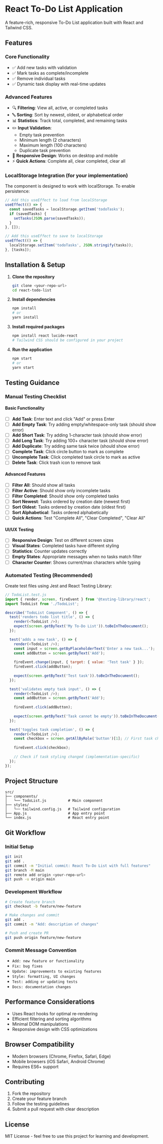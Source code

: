# React To-Do List Application

A feature-rich, responsive To-Do List application built with React and Tailwind CSS.

## Features

### Core Functionality
- ✅ Add new tasks with validation
- ✅ Mark tasks as complete/incomplete
- ✅ Remove individual tasks
- ✅ Dynamic task display with real-time updates

### Advanced Features
- 🔍 **Filtering**: View all, active, or completed tasks
- 🔤 **Sorting**: Sort by newest, oldest, or alphabetical order
- 📊 **Statistics**: Track total, completed, and remaining tasks
- ✏️ **Input Validation**: 
  - Empty task prevention
  - Minimum length (2 characters)
  - Maximum length (100 characters)
  - Duplicate task prevention
- 🎨 **Responsive Design**: Works on desktop and mobile
- ⚡ **Quick Actions**: Complete all, clear completed, clear all

### LocalStorage Integration (for your implementation)
The component is designed to work with localStorage. To enable persistence:

```javascript
// Add this useEffect to load from localStorage
useEffect(() => {
  const savedTasks = localStorage.getItem('todoTasks');
  if (savedTasks) {
    setTasks(JSON.parse(savedTasks));
  }
}, []);

// Add this useEffect to save to localStorage
useEffect(() => {
  localStorage.setItem('todoTasks', JSON.stringify(tasks));
}, [tasks]);
```

## Installation & Setup

1. **Clone the repository**
   ```bash
   git clone <your-repo-url>
   cd react-todo-list
   ```

2. **Install dependencies**
   ```bash
   npm install
   # or
   yarn install
   ```

3. **Install required packages**
   ```bash
   npm install react lucide-react
   # Tailwind CSS should be configured in your project
   ```

4. **Run the application**
   ```bash
   npm start
   # or
   yarn start
   ```

## Testing Guidance

### Manual Testing Checklist

#### Basic Functionality
- [ ] **Add Task**: Enter text and click "Add" or press Enter
- [ ] **Add Empty Task**: Try adding empty/whitespace-only task (should show error)
- [ ] **Add Short Task**: Try adding 1-character task (should show error)
- [ ] **Add Long Task**: Try adding 100+ character task (should show error)
- [ ] **Add Duplicate**: Try adding same task twice (should show error)
- [ ] **Complete Task**: Click circle button to mark as complete
- [ ] **Uncomplete Task**: Click completed task circle to mark as active
- [ ] **Delete Task**: Click trash icon to remove task

#### Advanced Features
- [ ] **Filter All**: Should show all tasks
- [ ] **Filter Active**: Should show only incomplete tasks
- [ ] **Filter Completed**: Should show only completed tasks
- [ ] **Sort Newest**: Tasks ordered by creation date (newest first)
- [ ] **Sort Oldest**: Tasks ordered by creation date (oldest first)
- [ ] **Sort Alphabetical**: Tasks ordered alphabetically
- [ ] **Quick Actions**: Test "Complete All", "Clear Completed", "Clear All"

#### UI/UX Testing
- [ ] **Responsive Design**: Test on different screen sizes
- [ ] **Visual States**: Completed tasks have different styling
- [ ] **Statistics**: Counter updates correctly
- [ ] **Empty States**: Appropriate messages when no tasks match filter
- [ ] **Character Counter**: Shows current/max characters while typing

### Automated Testing (Recommended)

Create test files using Jest and React Testing Library:

```javascript
// TodoList.test.js
import { render, screen, fireEvent } from '@testing-library/react';
import TodoList from './TodoList';

describe('TodoList Component', () => {
  test('renders todo list title', () => {
    render(<TodoList />);
    expect(screen.getByText('My To-Do List')).toBeInTheDocument();
  });

  test('adds a new task', () => {
    render(<TodoList />);
    const input = screen.getByPlaceholderText('Enter a new task...');
    const addButton = screen.getByText('Add');
    
    fireEvent.change(input, { target: { value: 'Test task' } });
    fireEvent.click(addButton);
    
    expect(screen.getByText('Test task')).toBeInTheDocument();
  });

  test('validates empty task input', () => {
    render(<TodoList />);
    const addButton = screen.getByText('Add');
    
    fireEvent.click(addButton);
    
    expect(screen.getByText('Task cannot be empty')).toBeInTheDocument();
  });

  test('toggles task completion', () => {
    render(<TodoList />);
    const checkbox = screen.getAllByRole('button')[1]; // First task checkbox
    
    fireEvent.click(checkbox);
    
    // Check if task styling changed (implementation-specific)
  });
});
```

## Project Structure

```
src/
├── components/
│   └── TodoList.js          # Main component
├── styles/
│   └── tailwind.config.js   # Tailwind configuration
├── App.js                   # App entry point
└── index.js                 # React entry point
```

## Git Workflow

### Initial Setup
```bash
git init
git add .
git commit -m "Initial commit: React To-Do List with full features"
git branch -M main
git remote add origin <your-repo-url>
git push -u origin main
```

### Development Workflow
```bash
# Create feature branch
git checkout -b feature/new-feature

# Make changes and commit
git add .
git commit -m "Add: description of changes"

# Push and create PR
git push origin feature/new-feature
```

### Commit Message Convention
- `Add: new feature or functionality`
- `Fix: bug fixes`
- `Update: improvements to existing features`
- `Style: formatting, UI changes`
- `Test: adding or updating tests`
- `Docs: documentation changes`

## Performance Considerations

- Uses React hooks for optimal re-rendering
- Efficient filtering and sorting algorithms
- Minimal DOM manipulations
- Responsive design with CSS optimizations

## Browser Compatibility

- Modern browsers (Chrome, Firefox, Safari, Edge)
- Mobile browsers (iOS Safari, Android Chrome)
- Requires ES6+ support

## Contributing

1. Fork the repository
2. Create your feature branch
3. Follow the testing guidelines
4. Submit a pull request with clear description

## License

MIT License - feel free to use this project for learning and development.
